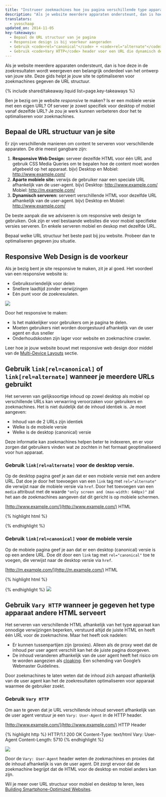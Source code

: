 ```yaml
---
title: "Instrueer zoekmachines hoe jou pagina verschillende type apparaten ondersteunt"
description: "Als je website meerdere apparaten ondersteunt, dan is hoe deze in de zoekresultaten wordt weergeven een belangrijk onderdeel van het ontwerp van jouw site. Deze gids helpt je jouw site te optimaliseren voor zoekmachines gegeven de URL structuur."
translators:
  - yvoschaap
updated_on: 2014-11-05
key-takeaways:
  - Bepaal de URL structuur van je pagina
  - Responsive design is bij voorkeur aangeraden
  - Gebruik <code>rel="canonical"</code> + <code>rel="alternate"</code> om desktop en mobiele pagina's te onderscheiden
  - Gebruik <code>Vary HTTP</code> header voor een URL die dynamisch de desktop of mobiele html serveert
---
```

<p class="intro">
  Als je website meerdere apparaten ondersteunt, dan is hoe deze in de zoekresultaten wordt weergeven een belangrijk onderdeel van het ontwerp van jouw site. Deze gids helpt je jouw site te optimaliseren voor zoekmachines gegeven de URL structuur.
</p>



{% include shared/takeaway.liquid list=page.key-takeaways %}

Ben je bezig om je website <em>responsive</em> te maken? Is er een mobiele versie met een eigen URL? Of serveer je zowel specifiek voor desktop of mobiel vanaf dezelfde URL? Je zou je werk kunnen verbeteren door het te optimaliseren voor zoekmachines.

## Bepaal de URL structuur van je site
Er zijn verschillende manieren om content te serveren voor verschillende apparaten. De drie meest gangbare zijn:

1. **Responsive Web Design:** serveer dezelfde HTML voor één URL and gebruik CSS Media Queries om te bepalen hoe de content moet worden afgebeeld op het apparaat.
bijv) Desktop en Mobiel: http://www.example.com/
1. **Aparte mobiele site:** verwijs de gebruiker naar een speciale URL afhankelijk van de user-agent.
bijv) Desktop: http://www.example.com/ Mobiel: http://m.example.com/
1. **Dynamisch serveren:** serveert verschillende HTML voor dezelfde URL afhankelijk van de user-agent.
bijv) Desktop en Mobiel: http://www.example.com/

De beste aanpak die we adviseren is om responsive web design te gebruiken. Ook zijn er veel bestaande websites die voor mobiel specifieke versies serveren. En enkele serveren mobiel en deskop met dezelfde URL.

Bepaal welke URL structuur het beste past bij jou website. Probeer dan te optimaliseren gegeven jou situatie.

## Responsive Web Design is de voorkeur
Als je bezig bent je site responsive te maken, zit je al goed. Het voordeel van een responsive website is:

* Gebruiksvriendelijk voor delen
* Snellere laadtijd zonder verwijzingen
* Eén punt voor de zoekresulaten.

<img src="imgs/responsive-2x.png" srcset="imgs/responsive.png 1x imgs/responsive-2x.png 2x" >

Door het responsive te maken:

* Is het makkelijker voor gebruikers om je pagina te delen.
* Moeten gebruikers niet worden doorgestuurd afhankelijk van de user agent en dus sneller
* Onderhoudskosten zijn lager voor website en zoekmachine crawler.

Leer hoe je jouw website bouwt met responsive web design door middel van de [Multi-Device
Layouts](https://developers.google.com/web/fundamentals/layouts/) sectie.

## Gebruik `link[rel=canonical]` of `link[rel=alternate]` wanneer je meerdere URLs gebruikt
Het serveren van gelijksoortige inhoud op zowel desktop als mobiel op verschillende URLs kan verwarring veroorzaken voor gebruikers en zoekmachines. Het is niet duidelijk dat de inhoud identiek is. Je moet aangeven:

* Inhoud van de 2 URLs zijn identiek
* Welke is de mobiele versie
* Welke is de desktop (canonical) versie

Deze informatie kan zoekmachines helpen beter te indexeren, en er voor zorgen dat gebruikers vinden wat ze zochten in het formaat geoptimaliseerd voor hun apparaat.

### Gebruik `link[rel=alternate]` voor de desktop versie.
Op de desktop pagina geef je aan dat er een mobiele versie met een andere URL. Dat doe je door het toevoegen van een `link` tag met `rel="alternate"` die verwijst naar de mobiele versie via `href`. Door het toevoegen van een `media` attribuut met de waarde `"only screen and (max-width:
640px)"` zal het aan de zoekmachines aangeven dat dit gericht is op mobiele schermen.

[http://www.example.com/](http://www.example.com/) HTML

{% highlight html %}
<title>...</title>
<link rel="alternate" media="only screen and (max-width: 640px)" href="http://m.example.com/">
{% endhighlight %}

### Gebruik `link[rel=canonical]` voor de mobiele versie
Op de mobiele pagina geef je aan dat er een desktop (canonical) versie is op een andere URL. Doe dit door een `link` tag met `rel="canonical"` toe te voegen, die verwijst naar de desktop versie via `href`.

[http://m.example.com/](http://m.example.com/) HTML

{% highlight html %}
<title>...</title>
<link rel="canonical" href="http://www.example.com/">
{% endhighlight %}

<img src="imgs/different_url-2x.png" srcset="imgs/different_url.png 1x imgs/different_url-2x.png 2x" >

## Gebruik `Vary HTTP` wanneer je gegeven het type apparaat andere HTML serveert
Het serveren van verschillende HTML afhankelijk van het type apparaat kan onnodige verwijzingen beperken, verstuurd altijd de juiste HTML en heeft één URL voor de zoekmachine. Maar het heeft ook nadelen:

* Er kunnen tussenpartijen zijn (proxies). Alleen als de proxy weet dat de inhoud per user agent verschilt kan het de juiste pagina doorgeven.
* De inhoud veranderen afhankelijk van de user agent heeft het risico om te worden aangezien als [cloaking](https://support.google.com/webmasters/answer/66355). Een schending van Google’s Webmaster Guidelines.

Door zoekmachines te laten weten dat de inhoud zich aanpast afhankelijk van de user agent kan het de zoekresultaten optimaliseren voor apparaat waarmee de gebruiker zoekt.

### Gebruik `Vary HTTP`
Om aan te geven dat je URL verschillende inhoud serveert afhankelijk van de user agent verstuur je een `Vary: User-Agent` in de HTTP header.

[http://www.example.com/](http://www.example.com/) HTTP Header

{% highlight http %}
HTTP/1.1 200 OK
Content-Type: text/html
Vary: User-Agent
Content-Length: 5710
{% endhighlight %}

<img src="imgs/same_url-2x.png" srcset="imgs/same_url.png 1x imgs/same_url-2x.png 2x" >

Door de `Vary: User-Agent` header weten de zoekmachines en proxies dat de inhoud afhankelijk is van de user agent. Dit zorgt ervoor dat de zoekmachine begrijpt dat de HTML voor de desktop en mobiel anders kan zijn.

Wil je meer over URL structuur voor mobiel en desktop te leren, lees [Building Smartphone-Optimized Websites](https://developers.google.com/webmasters/smartphone-sites/).
